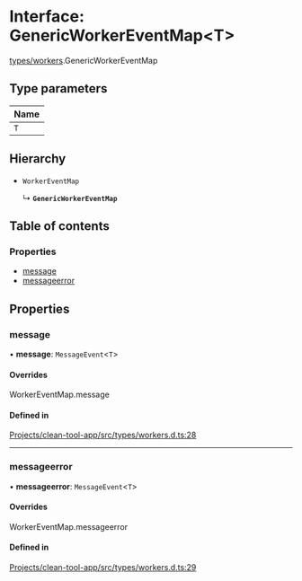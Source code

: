 # Interface: GenericWorkerEventMap<T\>

[types/workers](../wiki/types.workers).GenericWorkerEventMap

## Type parameters

| Name |
| :------ |
| `T` |

## Hierarchy

- `WorkerEventMap`

  ↳ **`GenericWorkerEventMap`**

## Table of contents

### Properties

- [message](../wiki/types.workers.GenericWorkerEventMap#message)
- [messageerror](../wiki/types.workers.GenericWorkerEventMap#messageerror)

## Properties

### message

• **message**: `MessageEvent`<`T`\>

#### Overrides

WorkerEventMap.message

#### Defined in

[Projects/clean-tool-app/src/types/workers.d.ts:28](https://github.com/yuckyh/clean-tool-app/blob/e8c585b/src/types/workers.d.ts#L28)

___

### messageerror

• **messageerror**: `MessageEvent`<`T`\>

#### Overrides

WorkerEventMap.messageerror

#### Defined in

[Projects/clean-tool-app/src/types/workers.d.ts:29](https://github.com/yuckyh/clean-tool-app/blob/e8c585b/src/types/workers.d.ts#L29)
